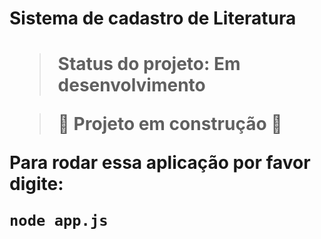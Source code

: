 <h1>Sistema de cadastro de Literatura<h1>

> Status do projeto: Em desenvolvimento

  > :construction: Projeto em construção 🚧

  Para rodar essa aplicação por favor digite:
  
  ```
  node app.js
  ```
